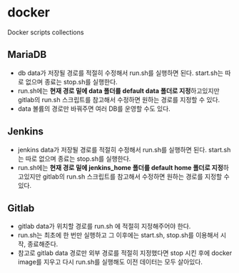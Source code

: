 # docker

Docker scripts collections

## MariaDB

- db data가 저장될 경로를 적절히 수정해서 run.sh를 실행하면 된다. start.sh는 따로 없으며 종료는 stop.sh를 실행한다.
- run.sh에는 **현재 경로 밑에 data 폴더를 default data 폴더로 지정**하고있지만 gitlab의 run.sh 스크립트를 참고해서 수정하면 원하는 경로를 지정할 수 있다.
- data 볼륨의 경로만 바꿔주면 여러 DB를 운영할 수도 있다.

## Jenkins

- jenkins data가 저장될 경로를 적절히 수정해서 run.sh를 실행하면 된다. start.sh는 따로 없으며 종료는 stop.sh를 실행한다.
- run.sh에는 **현재 경로 밑에 jenkins_home 폴더를 default home 폴더로 지정**하고있지만 gitlab의 run.sh 스크립트를 참고해서 수정하면 원하는 경로를 지정할 수 있다.

## Gitlab

- gitlab data가 위치할 경로를 run.sh 에 적절히 지정해주어야 한다.
- run.sh는 최초에 한 번만 실행하고 그 이후에는 start.sh, stop.sh를 이용해서 시작, 종료해준다.
- 참고로 gitlab data 경로만 외부 경로를 적절히 지정했다면 stop 시킨 후에 docker image를 지우고 다시 run.sh를 실행해도 이전 데이터는 모두 살아있다.
